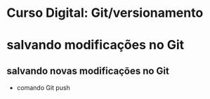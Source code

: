 # Curso Digital: Git/versionamento

# salvando modificações no Git

## salvando novas modificações no Git
* comando Git push
 